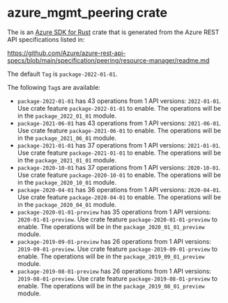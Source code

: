 # azure_mgmt_peering crate

The is an [Azure SDK for Rust](https://github.com/Azure/azure-sdk-for-rust) crate that is generated from the Azure REST API specifications listed in:

https://github.com/Azure/azure-rest-api-specs/blob/main/specification/peering/resource-manager/readme.md

The default `Tag` is `package-2022-01-01`.

The following `Tag`s are available:

- `package-2022-01-01` has 43 operations from 1 API versions: `2022-01-01`. Use crate feature `package-2022-01-01` to enable. The operations will be in the `package_2022_01_01` module.
- `package-2021-06-01` has 43 operations from 1 API versions: `2021-06-01`. Use crate feature `package-2021-06-01` to enable. The operations will be in the `package_2021_06_01` module.
- `package-2021-01-01` has 37 operations from 1 API versions: `2021-01-01`. Use crate feature `package-2021-01-01` to enable. The operations will be in the `package_2021_01_01` module.
- `package-2020-10-01` has 37 operations from 1 API versions: `2020-10-01`. Use crate feature `package-2020-10-01` to enable. The operations will be in the `package_2020_10_01` module.
- `package-2020-04-01` has 36 operations from 1 API versions: `2020-04-01`. Use crate feature `package-2020-04-01` to enable. The operations will be in the `package_2020_04_01` module.
- `package-2020-01-01-preview` has 35 operations from 1 API versions: `2020-01-01-preview`. Use crate feature `package-2020-01-01-preview` to enable. The operations will be in the `package_2020_01_01_preview` module.
- `package-2019-09-01-preview` has 26 operations from 1 API versions: `2019-09-01-preview`. Use crate feature `package-2019-09-01-preview` to enable. The operations will be in the `package_2019_09_01_preview` module.
- `package-2019-08-01-preview` has 26 operations from 1 API versions: `2019-08-01-preview`. Use crate feature `package-2019-08-01-preview` to enable. The operations will be in the `package_2019_08_01_preview` module.